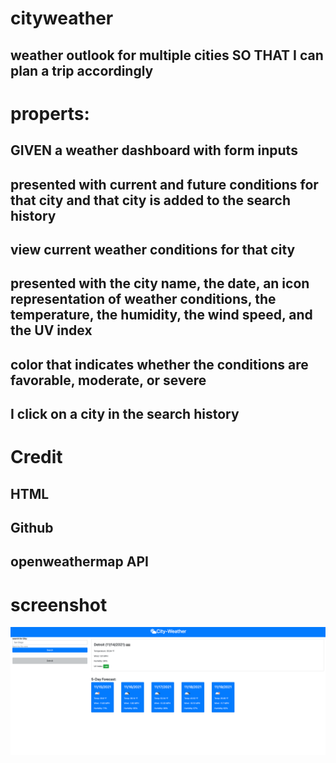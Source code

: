 # cityweather
## weather outlook for multiple cities SO THAT I can plan a trip accordingly

# properts:
## GIVEN a weather dashboard with form inputs
## presented with current and future conditions for that city and that city is added to the search history 
##  view current weather conditions for that city
## presented with the city name, the date, an icon representation of weather conditions, the temperature, the humidity, the wind speed, and the UV index
## color that indicates whether the conditions are favorable, moderate, or severe
## I click on a city in the search history

# Credit 
## HTML
## Github
## openweathermap API

# screenshot
![screen shot](https://raw.githubusercontent.com/alotfey/cityweather/main/assets/img/Screenshot%20Capture.png)